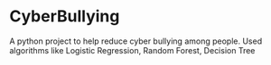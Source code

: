 # CyberBullying
A python project to help reduce cyber bullying among people. 
Used algorithms like Logistic Regression, Random Forest, Decision Tree  
